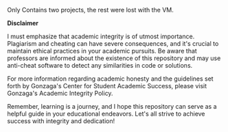 Only Contains two projects, the rest were lost with the VM. 



**Disclaimer**


I must emphasize that academic integrity is of utmost importance. Plagiarism and cheating can have severe consequences, and it's crucial to maintain ethical practices in your academic pursuits. Be aware that professors are informed about the existence of this repository and may use anti-cheat software to detect any similarities in code or solutions.

For more information regarding academic honesty and the guidelines set forth by Gonzaga's Center for Student Academic Success, please visit Gonzaga's Academic Integrity Policy.

Remember, learning is a journey, and I hope this repository can serve as a helpful guide in your educational endeavors. Let's all strive to achieve success with integrity and dedication!

